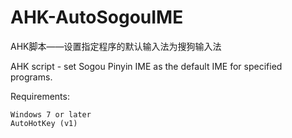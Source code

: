 ﻿# AHK-AutoSogouIME

AHK脚本——设置指定程序的默认输入法为搜狗输入法

AHK script - set Sogou Pinyin IME as the default IME for specified programs.


Requirements:

    Windows 7 or later
    AutoHotKey (v1)
